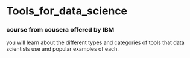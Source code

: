 # Tools_for_data_science
### course from cousera offered by IBM
 you will learn about the different types and categories of tools that data scientists use and popular examples of each.

